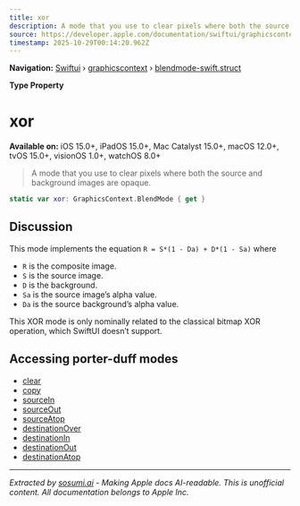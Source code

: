 ```yaml
---
title: xor
description: A mode that you use to clear pixels where both the source and background images are opaque.
source: https://developer.apple.com/documentation/swiftui/graphicscontext/blendmode-swift.struct/xor
timestamp: 2025-10-29T00:14:20.962Z
---
```


**Navigation:** [Swiftui](/documentation/swiftui) › [graphicscontext](/documentation/swiftui/graphicscontext) › [blendmode-swift.struct](/documentation/swiftui/graphicscontext/blendmode-swift.struct)

**Type Property**

# xor

**Available on:** iOS 15.0+, iPadOS 15.0+, Mac Catalyst 15.0+, macOS 12.0+, tvOS 15.0+, visionOS 1.0+, watchOS 8.0+

> A mode that you use to clear pixels where both the source and background images are opaque.

```swift
static var xor: GraphicsContext.BlendMode { get }
```

## Discussion

This mode implements the equation `R = S*(1 - Da) + D*(1 - Sa)` where

- `R` is the composite image.
- `S` is the source image.
- `D` is the background.
- `Sa` is the source image’s alpha value.
- `Da` is the source background’s alpha value.

This XOR mode is only nominally related to the classical bitmap XOR operation, which SwiftUI doesn’t support.

## Accessing porter-duff modes

- [clear](/documentation/swiftui/graphicscontext/blendmode-swift.struct/clear)
- [copy](/documentation/swiftui/graphicscontext/blendmode-swift.struct/copy)
- [sourceIn](/documentation/swiftui/graphicscontext/blendmode-swift.struct/sourcein)
- [sourceOut](/documentation/swiftui/graphicscontext/blendmode-swift.struct/sourceout)
- [sourceAtop](/documentation/swiftui/graphicscontext/blendmode-swift.struct/sourceatop)
- [destinationOver](/documentation/swiftui/graphicscontext/blendmode-swift.struct/destinationover)
- [destinationIn](/documentation/swiftui/graphicscontext/blendmode-swift.struct/destinationin)
- [destinationOut](/documentation/swiftui/graphicscontext/blendmode-swift.struct/destinationout)
- [destinationAtop](/documentation/swiftui/graphicscontext/blendmode-swift.struct/destinationatop)

---

*Extracted by [sosumi.ai](https://sosumi.ai) - Making Apple docs AI-readable.*
*This is unofficial content. All documentation belongs to Apple Inc.*
